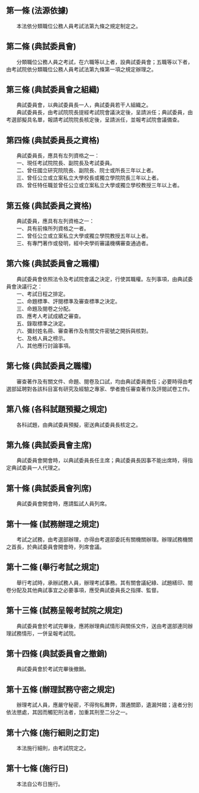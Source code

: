 第一條 (法源依據)
-----------------
　　本法依分類職位公務人員考試法第九條之規定制定之。  


第二條 (典試委員會)
-------------------
　　分類職位公務人員之考試，在六職等以上者，設典試委員會；五職等以下者，由考試院依分類職位公務人員考試法第九條第一項之規定辦理之。  


第三條 (典試委員會之組織)
-------------------------
　　典試委員會，以典試委員長一人，典試委員若干人組織之。  
　　典試委員長，由考試院院長提經考試院會議決定後，呈請派任；典試委員，由考選部擬具名單，報請考試院院長核定後，呈請派任，並報考試院會議備查。  


第四條 (典試委員長之資格)
-------------------------
　　典試委員長，應具有左列資格之一：  
　　一、現任考試院院長、副院長及考試委員。  
　　二、曾任國立研究院院長、副院長、院士或所長三年以上者。  
　　三、曾任公立或立案私立大學校長或獨立學院院長三年以上者。  
　　四、曾任特任職並曾任公立或立案私立大學或獨立學校教授三年以上者。  


第五條 (典試委員之資格)
-----------------------
　　典試委員，應具有左列資格之一：  
　　一、具有前條所列資格之一者。  
　　二、曾任公立或立案私立大學或獨立學院教授五年以上者。  
　　三、有專門著作或發明，經中央學術審議機構審查通過者。  


第六條 (典試委員會之職權)
-------------------------
　　典試委員會依照法令及考試院會議之決定，行使其職權。左列事項，由典試委員會決議行之：  
　　一、考試日程之排定。  
　　二、命題標準、評閱標準及審查標準之決定。  
　　三、命題及閱卷之分配。  
　　四、應考人考試成績之審查。  
　　五、錄取標準之決定。  
　　六、彌封姓名冊、審查著作及有關文件密號之開拆與核對。  
　　七、及格人員之榜示。  
　　八、其他應行討論事項。  


第七條 (典試委員之職權)
-----------------------
　　審查著作及有關文件、命題、閱卷及口試，均由典試委員擔任；必要時得由考選部延聘對各該科目富有研究及經驗之專家、學者擔任審查著作及評閱試卷工作。  


第八條 (各科試題預擬之規定)
---------------------------
　　各科試題，由典試委員預擬，密送典試委員長核定之。  


第九條 (典試委員會主席)
-----------------------
　　典試委員會開會時，以典試委員長任主席；典試委員長因事不能出席時，得指定典試委員一人代理之。  


第十條 (典試委員會列席)
-----------------------
　　典試委員會開會時，應請監試人員列席。  


第十一條 (試務辦理之規定)
-------------------------
　　考試之試務，由考選部辦理，亦得由考選部委託有關機關辦理。辦理試務機關之首長，於典試委員會開會時，列席會議。  


第十二條 (舉行考試之規定)
-------------------------
　　舉行考試時，承辦試務人員，辦理考試事務。其有關會議紀綠、試題繕印、閱卷分配及其他典試事宜之必要事項，應受典試委員長之指揮、監督。  


第十三條 (試務呈報考試院之規定)
-------------------------------
　　典試委員會於考試完畢後，應將辦理典試情形與關係文件，送由考選部連同辦理試務情形，一併呈報考試院。  


第十四條 (典試委員會之撤銷)
---------------------------
　　典試委員會於考試完畢後撤銷。  


第十五條 (辦理試務守密之規定)
-----------------------------
　　辦理考試人員，應嚴守秘密，不得徇私舞弊，潛通關節，遺漏舛錯；違者分別依法懲處，其因而觸犯刑法者，加重其刑至二分之一。  


第十六條 (施行細則之訂定)
-------------------------
　　本法施行細則，由考試院定之。  


第十七條 (施行日)
-----------------
　　本法自公布日施行。